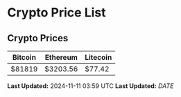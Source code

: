 # Crypto Price List

## Crypto Prices
| Bitcoin | Ethereum | Litecoin |
| ------- | -------- | -------- |
| $81819 | $3203.56 | $77.42 |
**Last Updated:** 2024-11-11 03:59 UTC
**Last Updated:** $DATE$
